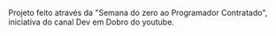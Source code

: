 Projeto feito através da "Semana do zero ao Programador Contratado", iniciativa do canal Dev em Dobro do youtube. 

